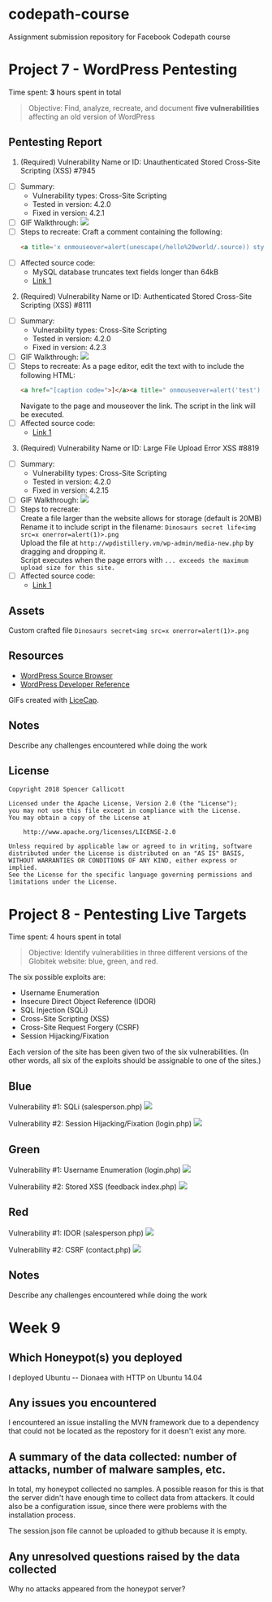 # codepath-course
Assignment submission repository for Facebook Codepath course

# Project 7 - WordPress Pentesting

Time spent: **3** hours spent in total

> Objective: Find, analyze, recreate, and document **five vulnerabilities** affecting an old version of WordPress

## Pentesting Report

1. (Required) Vulnerability Name or ID: Unauthenticated Stored Cross-Site Scripting (XSS) #7945
  - [ ] Summary: 
    - Vulnerability types: Cross-Site Scripting
    - Tested in version:
4.2.0
    - Fixed in version: 
4.2.1
  - [ ] GIF Walkthrough: ![](7/unauth_stored_xss.gif)
  - [ ] Steps to recreate: 
    Craft a comment containing the following:
    ```html
    <a title='x onmouseover=alert(unescape(/hello%20world/.source)) style=position:absolute;left:0;top:0;width:5000px;height:5000px  AAAAAAAAAAAA...[64 kb]..AAA'></a>
    ```
  - [ ] Affected source code:
    - MySQL database truncates text fields longer than 64kB
    - [Link 1](https://core.trac.wordpress.org/browser/tags/version/src/source_file.php)
2. (Required) Vulnerability Name or ID: Authenticated Stored Cross-Site Scripting (XSS) #8111
  - [ ] Summary: 
    - Vulnerability types: Cross-Site Scripting
    - Tested in version:
    4.2.0
    - Fixed in version:
    4.2.3
  - [ ] GIF Walkthrough: ![](7/stored_xss.gif)
  - [ ] Steps to recreate: 
    As a page editor, edit the text with to include the following HTML:
    ```html
    <a href="[caption code=">]</a><a title=" onmouseover=alert('test')  ">link</a>
    ```
    Navigate to the page and mouseover the link. The script in the link will be executed.
  - [ ] Affected source code:
    - [Link 1](https://core.trac.wordpress.org/browser/tags/version/src/source_file.php)
3. (Required) Vulnerability Name or ID: Large File Upload Error XSS #8819
  - [ ] Summary: 
    - Vulnerability types: Cross-Site Scripting
    - Tested in version:
    4.2.0
    - Fixed in version: 
    4.2.15
  - [ ] GIF Walkthrough: ![](7/big_file_xss.gif)
  - [ ] Steps to recreate:  
    Create a file larger than the website allows for storage (default is 20MB)  
    Rename it to include script in the filename: `Dinosaurs secret life<img src=x onerror=alert(1)>.png`  
    Upload the file at `http://wpdistillery.vm/wp-admin/media-new.php` by dragging and dropping it.  
    Script executes when the page errors with `... exceeds the maximum upload size for this site.`  
  - [ ] Affected source code:
    - [Link 1](https://core.trac.wordpress.org/browser/tags/4.2/src/wp-includes/js/plupload/handlers.js)
    
## Assets

Custom crafted file `Dinosaurs secret<img src=x onerror=alert(1)>.png`

## Resources

- [WordPress Source Browser](https://core.trac.wordpress.org/browser/)
- [WordPress Developer Reference](https://developer.wordpress.org/reference/)

GIFs created with [LiceCap](http://www.cockos.com/licecap/).

## Notes

Describe any challenges encountered while doing the work

## License

    Copyright 2018 Spencer Callicott

    Licensed under the Apache License, Version 2.0 (the "License");
    you may not use this file except in compliance with the License.
    You may obtain a copy of the License at

        http://www.apache.org/licenses/LICENSE-2.0

    Unless required by applicable law or agreed to in writing, software
    distributed under the License is distributed on an "AS IS" BASIS,
    WITHOUT WARRANTIES OR CONDITIONS OF ANY KIND, either express or implied.
    See the License for the specific language governing permissions and
    limitations under the License.

# Project 8 - Pentesting Live Targets

Time spent: 4 hours spent in total

> Objective: Identify vulnerabilities in three different versions of the Globitek website: blue, green, and red.

The six possible exploits are:
* Username Enumeration
* Insecure Direct Object Reference (IDOR)
* SQL Injection (SQLi)
* Cross-Site Scripting (XSS)
* Cross-Site Request Forgery (CSRF)
* Session Hijacking/Fixation

Each version of the site has been given two of the six vulnerabilities. (In other words, all six of the exploits should be assignable to one of the sites.)

## Blue

Vulnerability #1: SQLi (salesperson.php)
![](8/blue_sqli.gif)

Vulnerability #2: Session Hijacking/Fixation (login.php)
![](8/blue_sessionjack.gif)

## Green

Vulnerability #1: Username Enumeration (login.php)
![](8/green_userenum.gif)

Vulnerability #2: Stored XSS (feedback index.php)
![](8/green_storedxss.gif)

## Red

Vulnerability #1: IDOR (salesperson.php)
![](8/red_idor.gif)

Vulnerability #2: CSRF (contact.php)
![](8/red_csrf.gif)

## Notes

Describe any challenges encountered while doing the work

# Week 9
## Which Honeypot(s) you deployed
I deployed Ubuntu -- Dionaea with HTTP on Ubuntu 14.04

## Any issues you encountered
I encountered an issue installing the MVN framework due to a dependency that could not be located as the repostory for it doesn't exist any more. 

## A summary of the data collected: number of attacks, number of malware samples, etc.
In total, my honeypot collected no samples. A possible reason for this is that the server didn't have enough time to collect data from attackers. It could also be a configuration issue, since there were problems with the installation process.

The session.json file cannot be uploaded to github because it is empty.
## Any unresolved questions raised by the data collected
Why no attacks appeared from the honeypot server?

